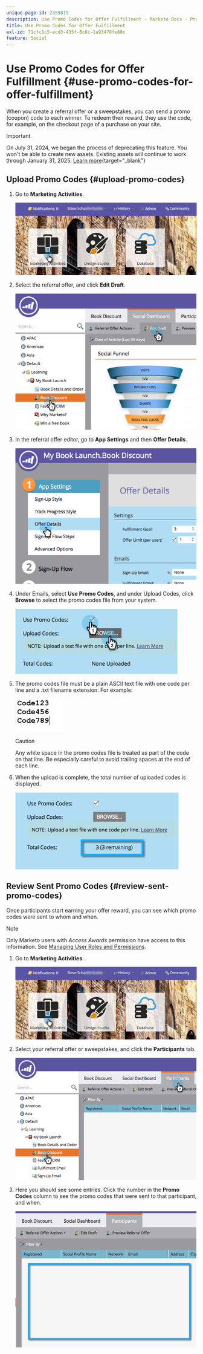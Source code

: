 ```yaml
---
unique-page-id: 2359819
description: Use Promo Codes for Offer Fulfillment - Marketo Docs - Product Documentation
title: Use Promo Codes for Offer Fulfillment
exl-id: 71cfc1c5-ecd3-435f-8c8c-1a93478fe80c
feature: Social
---
```

# Use Promo Codes for Offer Fulfillment {#use-promo-codes-for-offer-fulfillment}

When you create a referral offer or a sweepstakes, you can send a promo (coupon) code to each winner. To redeem their reward, they use the code, for example, on the checkout page of a purchase on your site.

>[!IMPORTANT]
>
>On July 31, 2024, we began the process of deprecating this feature. You won't be able to create new assets. Existing assets will continue to work through January 31, 2025. [Learn more](https://nation.marketo.com/t5/employee-blogs/marketo-engage-social-features-deprecation/ba-p/351977){target="_blank"}

## Upload Promo Codes {#upload-promo-codes}

1. Go to **Marketing Activities**.

   ![](assets/login-marketing-activities-2.png)

1. Select the referral offer, and click **Edit Draft**.

   ![](assets/image2015-4-22-11-3a16-3a45.png)

1. In the referral offer editor, go to **App Settings** and then **Offer Details**.

   ![](assets/image2015-4-22-11-3a23-3a39.png)

1. Under Emails, select **Use Promo Codes**, and under Upload Codes, click **Browse** to select the promo codes file from your system.

   ![](assets/image2015-4-22-12-3a52-3a43.png)

1. The promo codes file must be a plain ASCII text file with one code per line and a .txt filename extension. For example:

   ![](assets/image2015-4-22-13-3a2-3a23.png)

   >[!CAUTION]
   >
   >Any white space in the promo codes file is treated as part of the code on that line. Be especially careful to avoid trailing spaces at the end of each line.

1. When the upload is complete, the total number of uploaded codes is displayed.

   ![](assets/image2015-4-22-13-3a8-3a31.png)

## Review Sent Promo Codes {#review-sent-promo-codes}

Once participants start earning your offer reward, you can see which promo codes were sent to whom and when.

>[!NOTE]
>
>Only Marketo users with _Access Awards_ permission have access to this information. See  [Managing User Roles and Permissions](/help/marketo/product-docs/administration/users-and-roles/managing-user-roles-and-permissions.md).

1. Go to **Marketing Activities**.

   ![](assets/login-marketing-activities-2.png)

1. Select your referral offer or sweepstakes, and click the **Participants** tab.

   ![](assets/image2015-4-22-11-3a36-3a22.png)

1. Here you should see some entries. Click the number in the **Promo Codes** column to see the promo codes that were sent to that participant, and when.

   ![](assets/image2015-4-22-11-3a36-3a43.png)
